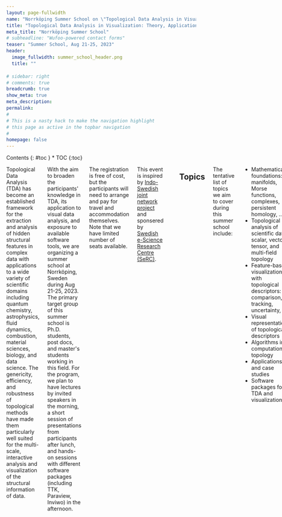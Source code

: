 ```yaml
---
layout: page-fullwidth
name: "Norrköping Summer School on \"Topological Data Analysis in Visualization: Theory, Applications, Software\""
title: "Topological Data Analysis in Visualization: Theory, Applications, Software"
meta_title: "Norrköping Summer School"
# subheadline: "Wufoo-powered contact forms"
teaser: "Summer School, Aug 21-25, 2023"
header:
  image_fullwidth: summer_school_header.png
  title: ""

# sidebar: right
# comments: true
breadcrumb: true
show_meta: true
meta_description:
permalink:
#
# This is a nasty hack to make the navigation highlight
# this page as active in the topbar navigation
#
homepage: false
---
```


<div class="row">
<div class="medium-3 medium-push-9 columns" markdown="1">
<div class="panel radius" markdown="1">
Contents
{: #toc }
*  TOC
{:toc}
</div>
</div><!-- /.medium-4.columns -->

<div class="medium-9 medium-pull-3 columns" markdown="1">

Topological Data Analysis (TDA) has become an established framework for the extraction and analysis of hidden structural features in complex data with applications to a wide variety of scientific domains including quantum chemistry, astrophysics, fluid dynamics, combustion, material sciences, biology, and data science. The genericity, efficiency, and robustness of topological methods have made them particularly well suited for the multi-scale, interactive analysis and visualization of the structural information of data.

With the aim to broaden the participants' knowledge in TDA, its application to visual data analysis, and exposure to available software tools, we are organizing a summer school at Norrköping, Sweden during Aug 21-25, 2023. The primary target group of this summer school is Ph.D. students, post docs, and master's students working in this field. For the program, we plan to have lectures by invited speakers in the morning, a short session of presentations from participants after lunch, and hands-on sessions with different software packages (including TTK, Paraview, Inviwo) in the afternoon. 
 
The registration is free of cost, but the participants will need to arrange and pay for travel and accommodation themselves. Note that we have limited number of seats available. 

This event is inspired by [Indo-Swedish joint network project](/indoSwedProject/) and sponsered by [Swedish e-Science Research Centre (SeRC)](https://e-science.se).

<a href="https://e-science.se"><img src="/images/tdasummerschool2023/serc_logo.png" style="height:90px" alt="SeRC"/></a>


## Topics

The tentative list of topics we aim to cover during this summer school include:

- Mathematical foundations: manifolds, Morse functions, complexes, persistent homology, ... 
- Topological analysis of scientific data: scalar, vector, tensor, and multi-field topology 
- Feature-based visualization with topological descriptors: comparison, tracking, uncertainty, ...  
- Visual representations of topological descriptors
- Algorithms in computational topology 
- Applications and case studies 
- Software packages for TDA and visualization

## Invited Speakers
Here is a list of confirmed speakers:
- [Christoph Garth](https://vis.uni-kl.de/team/garth/), *Technische Universität Kaiserslautern*.
- [Jonas Lukasczyk](https://www.jluk.de/), *Technische Universität Kaiserslautern*.
- [Paul Rosen](https://www.sci.utah.edu/people/prosen.html), *SCI Institute, University of Utah*.
- [Martina Scolamiero](https://www.kth.se/profile/scola), *KTH, Stockholm*.
- [Raghavendra Sridharamurthy](https://raghavendrags.github.io/), *SCI Institute, University of Utah*.

## Program
<table>
    <caption></caption>
    <thead>
        <tr>
            <td>Date</td><td>Morning (9:00 to 12:30)</td><td>Afternoon (13:30 to 17:00)</td>
        </tr>
    </thead>
    <tbody>
        <tr>
            <th>Monday, Aug 21</th>
            <td>
                Welcome address, and two lectures on mathematical foundations.
            </td>
            <td>
                Student presentations followed by open discussion and reflection session on the topics of the day.
            </td>
        </tr>
        <tr>
            <th>Tuesday, Aug 22</th>
            <td>
                Lectures on simplicial homology, persistent homology, and scalar field topology.
            </td>
            <td>
                A short presentation session on applications of TDA followed by lab session on using TDA software.
            </td>
        </tr>
        <tr>
            <th>Wednesday, Aug 23</th>
            <td>
                Lectures on efficient parallel and distributed algorithms for computational topology.
            </td>
            <td>
                Excursion
            </td>
        </tr>
        <tr>
            <th>Thursday, Aug 24</th>
            <td>
                Lectures on vector, tensor, and multi-field topology.
            </td>
            <td>
                Student presentations followed by lab session on using TDA and visualization software.
            </td>
        </tr>
        <tr>
            <th>Friday, Aug 25</th>
            <td>
                Lectures on comparison, tracking, and uncertainty visulization using topological descriptors.
            </td>
            <td>
                A short hands-on software session followed by closing remarks at 15:00.
            </td>
        </tr>
    </tbody>
</table>

## Registration
Registration for this event is now closed.
  
## Organizers

- [Ingrid Hotz](https://scivis.github.io/staff/ingho32/), *Linköping University*, [ingrid.hotz@liu.se](mailto:ingrid.hotz@liu.se?subject=Summer School:)
- [Talha Bin Masood](https://scivis.github.io/staff/talma90/), *Linköping University*, [talha.bin.masood@liu.se](mailto:talha.bin.masood@liu.se?subject=Summer School:)
- [Vijay Natarajan](https://www.csa.iisc.ac.in/~vijayn/), *Indian Institute of Science, Bangalore*, [vijayn@iisc.ac.in](mailto:vijayn@iisc.ac.in?subject=Summer School:)

</div><!-- /.medium-8.columns -->
</div><!-- /.row -->
